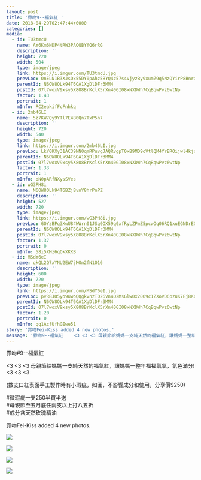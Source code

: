 ```yaml
---
layout: post
title: '霏吻9--福氣紅 ' 
date: 2018-04-29T02:47:44+0000 
categories: [] 
media:
  - id: TU3tmcU
    name: AY6Km6NDP4tRW3PAOQBYfQ6rRG
    description: ''   
    height: 720
    width: 504
    type: image/jpeg
    link: https://i.imgur.com/TU3tmcU.jpg
    prevLoc: OnELN1B3XJsOx55DY0pAhz5BYQ4z57s4VjyzBy9xumZ9q5NzQYirP8BnrXrmiD6KlBLZG0c6n7K5AJEOTn82G41RLPHmZQO497Amh7O4q6Ekxmfo1X5Pv1J8tg8Xq8GO6JukzNNRmN86T9L2OXyEkWFowMmLDlM4T2B680OODASlnrAzLRREUo73rYomQDtNMNwJ8MMPcLAx3K8E9kigjLw36yzxs26oRznMWqIAWlMY2OpATNWmo7Amj5s36RqMk4yM
    parentId: N6OW8OLk94T6OA1XgDlDFr3MM4
    postId: 07l7woxV9xsy5X8O8BrKclX5rXn40GI08xNXDWn7CqBqwPvz6wtNp
    factor: 1.43
    portrait: 1
    mInfo: RC2eakifFcFnhkq
  - id: 2mb46LI
    name: 5z7KW7Qy9YTl7E4B0Qn7TxP5n7
    description: ''   
    height: 720
    width: 540
    type: image/jpeg
    link: https://i.imgur.com/2mb46LI.jpg
    prevLoc: LkY0KXy31AC39NN0qmRPuvgJAQRvgpT0xB9MD9oVtlQM4YrEROijwl4kjojViJy7wG1x3MF05RDg9kNvSEP1pOPwljIvmnNBx4pnhG2xANnWjpClXQzBRZm9tEgQ040719i35LL6KK9zC25NZyP7YrUxkq5y01NlF75qxKGo6JIYZR9MXYmpTy0VkxoWpXHZo7N2q6Dnf5q7J07oQrHjmNknjXmgsNzlQ8AE31FMQA4nXjxGugMOoPzYVvH80xK2YmQ
    parentId: N6OW8OLk94T6OA1XgDlDFr3MM4
    postId: 07l7woxV9xsy5X8O8BrKclX5rXn40GI08xNXDWn7CqBqwPvz6wtNp
    factor: 1.33
    portrait: 1
    mInfo: oN0pARfNXysSVes
  - id: wG3PH8i
    name: N6OW8OLk94T6BZjBvnY8hrPnPZ
    description: ''   
    height: 527
    width: 720
    type: image/jpeg
    link: https://i.imgur.com/wG3PH8i.jpg
    prevLoc: GOYzBPq3XwU84WWrn01JSq0OX59q0xfRyLZPmZ5pcwOq06RQ1xuEGNDrE0EQTXrpRqy1QJFE398Zpq0vS48oxXjRXrfPkOVJk2yEtq37Yvr38GUoj2W4P5nqhzMLyg4lN7iZpQn3mGXwcY7kRoDrENFPXkm8XEpjIO3jryg2Q6fj1MYKLjQwu2g0mYXr5yH3r1LL7AGyIGEVoDODELH4RjrVXL7Kc8W1XK43pXh9G4GlNQzwIDK4rM5AvkI3oKY7Mog
    parentId: N6OW8OLk94T6OA1XgDlDFr3MM4
    postId: 07l7woxV9xsy5X8O8BrKclX5rXn40GI08xNXDWn7CqBqwPvz6wtNp
    factor: 1.37
    portrait: 0
    mInfo: 58i5XMz6qOkXKKB
  - id: MSdY6eI
    name: qkQL2Q7xYNU2EW7jMOm2fN1O16
    description: ''   
    height: 600
    width: 720
    type: image/jpeg
    link: https://i.imgur.com/MSdY6eI.jpg
    prevLoc: pvRBJO5yo9uwoQQgkvnzTO26Vn4O2MsGlw0x20O9c1ZXoVD6pzuK7Ej8K0KDczko0NGwjBFKRy83MAlLS8DwxoO74JCmA82R5m5qu4ENQOy6zktXDY83o7J4fQPPWy9kwASxlBrygGrzfk6MQKDXADcoZjo0qZzBcmw0zZ88ODH72RVY5119T9xjM79gLocyLO3QL739FzryPzZgjJfB4jzJxWnnt1KZmMlplyC9AQBZKmjRsqWBRmwB2yI9Jg5OvA8v
    parentId: N6OW8OLk94T6OA1XgDlDFr3MM4
    postId: 07l7woxV9xsy5X8O8BrKclX5rXn40GI08xNXDWn7CqBqwPvz6wtNp
    factor: 1.20
    portrait: 0
    mInfo: qq1AcfUfhGEwe51
story: '霏吻Fei-Kiss added 4 new photos.'  
message: '霏吻9--福氣紅    <3 <3 <3 母親節給媽媽一支純天然的福氣紅，讓媽媽一整年福福氣氣，氣色滿分! <3 <3 <3     數..'  
---
```


霏吻#9--福氣紅  
  
<3 <3 <3 母親節給媽媽一支純天然的福氣紅，讓媽媽一整年福福氣氣，氣色滿分! <3 <3 <3   
  
(數支口紅表面手工製作時有小瑕疵，如圖，不影響成分和使用，分享價$250)  
  
#微瑕疵一支250半買半送  
#母親節至五月底任兩支以上打八五折  
#成分含天然玫瑰精油
 
 
[//]: #story:
霏吻Fei-Kiss added 4 new photos.


[//]: #media:  
<a href="https://i.imgur.com/TU3tmcU.jpg"><img class="postImage" src="https://i.imgur.com/TU3tmcUh.jpg" />  
</a>    

<a href="https://i.imgur.com/2mb46LI.jpg"><img class="postImage" src="https://i.imgur.com/2mb46LIh.jpg" />  
</a>    

<a href="https://i.imgur.com/wG3PH8i.jpg"><img class="postImage" src="https://i.imgur.com/wG3PH8ih.jpg" />  
</a>    

<a href="https://i.imgur.com/MSdY6eI.jpg"><img class="postImage" src="https://i.imgur.com/MSdY6eIh.jpg" />  
</a>   
